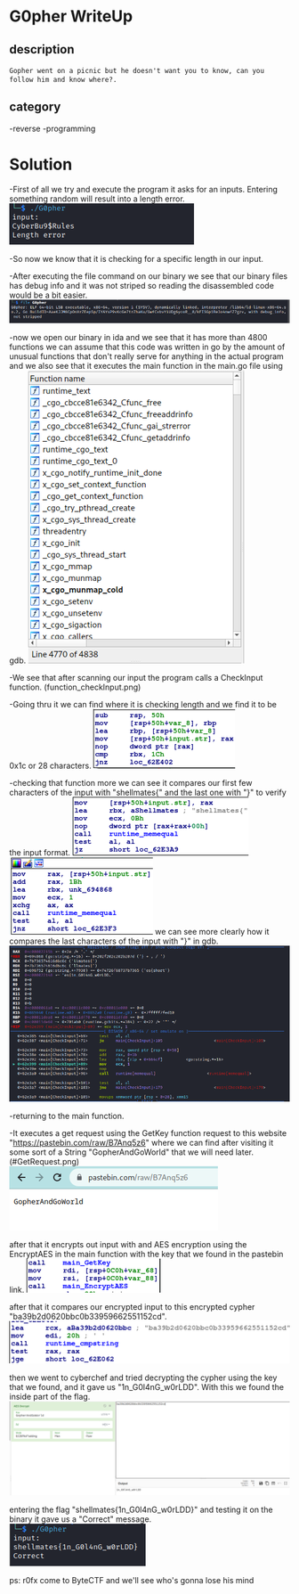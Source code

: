 # G0pher WriteUp

## description
    Gopher went on a picnic but he doesn't want you to know, can you follow him and know where?.

## category
-reverse
-programming

# Solution
-First of all we try and execute the program 
it asks for an inputs. Entering something random will result into a length error.
![](First_execution.png)

-So now we know that it is checking for a specific length in our input.

-After executing the file command on our binary we see that our binary files has debug info and it was not striped so reading 
the disassembled code would be a bit easier.
![](file_command.png)

-now we open our binary in ida and we see that it has more than 4800 functions we can assume that this code was written in go by the amount of unusual functions that don't really serve for anything in the actual program and we also see that it executes the main function in the main.go file using gdb.
![](functions.png)

-We see that after scanning our input the program calls a CheckInput function.
(function_checkInput.png)

-Going thru it we can find where it is checking length and we find it to be 0x1c or 28 characters.
![](length_verification.png)


-checking that function more we can see it compares our first few characters of the input with "shellmates{"
and the last one with "}" to verify the input format.
![](format_verification_1.png)
![](format_verification_2.png)
we can see more clearly how it compares the last characters of the input with "}" in gdb.
![](format_verification_3.png)

-returning to the main function.

-It executes a get request using the GetKey function request to this website "https://pastebin.com/raw/B7Anq5z6" where we can find after visiting it some sort of a String "GopherAndGoWorld" that we will need later.
(#GetRequest.png)
![](pastebin.png)

after that it encrypts out input with and AES encryption using the EncryptAES in the main function with the key that we found in the pastebin link.
![](EncryptAES.png)

after that it compares our encrypted input to this encrypted cypher "ba39b2d0620bbc0b33959662551152cd".
![](AES_encrypted_flag_comaparaison.png)

then we went to cyberchef and tried decrypting the cypher using the key that we found, and it gave us "1n_G0l4nG_w0rLDD". With this we found the inside part of the flag.
![](Decryption.png)

entering the flag "shellmates{1n_G0l4nG_w0rLDD}" and testing it on the binary it gave us a "Correct" message.
![](correct.png)





ps: r0fx come to ByteCTF and we'll see who's gonna lose his mind